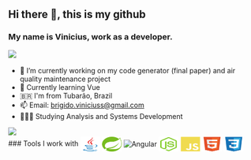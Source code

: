 ## Hi there 👋, this is my github

### My name is Vinicius, work as a developer.

<div>
    <a href="https://www.linkedin.com/in/vinicius-brigido" target="_blank">
        <img src="https://img.shields.io/badge/-LinkedIn-%230077B5?style=for-the-badge&logo=linkedin&logoColor=white" target="_blank">
    </a> 
</div>

- 🔭 I’m currently working on my code generator (final paper) and air quality maintenance project
- 🌱 Currently learning Vue
- :brazil: I'm from Tubarão, Brazil
- 📫 Email: brigido.viniciuss@gmail.com
- 👨🏽‍🎓 Studying Analysis and Systems Development

 <div>
  <a href="https://www.linkedin.com/in/vinicius-brigido"></a>
  <img height="200em" src="https://github-readme-stats.vercel.app/api/top-langs/?username=viniciusbrigido&layout=compact&langs_count=7&theme=dark"/>
</div>

<div>
### Tools I work with

  <img align="center" alt="Java" height="30" width="40" src="https://raw.githubusercontent.com/devicons/devicon/master/icons/java/java-original.svg">
  <img align="center" alt="Spring" height="30" width="40" src="https://raw.githubusercontent.com/devicons/devicon/master/icons/spring/spring-original.svg">
  <img align="center" alt="Angular" src="https://raw.githubusercontent.com/DaanDeSmedt/awesome-angular/master/angular.svg?sanitize=true" width="35" height="45">
  <img align="center" alt="Nodejs" height="30" width="40" src="https://raw.githubusercontent.com/devicons/devicon/master/icons/nodejs/nodejs-original.svg">
  <img align="center" alt="JavaScript" height="30" width="40" src="https://raw.githubusercontent.com/devicons/devicon/master/icons/javascript/javascript-plain.svg">
  <img align="center" alt="HTML" height="30" width="40" src="https://raw.githubusercontent.com/devicons/devicon/master/icons/html5/html5-original.svg">
  <img align="center" alt="CSS" height="30" width="40" src="https://raw.githubusercontent.com/devicons/devicon/master/icons/css3/css3-original.svg">
</div>
